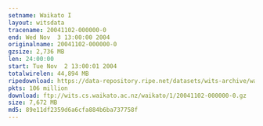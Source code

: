 ```yaml
---
setname: Waikato I
layout: witsdata
tracename: 20041102-000000-0
end: Wed Nov  3 13:00:00 2004
originalname: 20041102-000000-0
gzsize: 2,736 MB
len: 24:00:00
start: Tue Nov  2 13:00:01 2004
totalwirelen: 44,894 MB
ripedownload: https://data-repository.ripe.net/datasets/wits-archive/waikato/1/20041102-000000-0.gz
pkts: 106 million
download: ftp://wits.cs.waikato.ac.nz/waikato/1/20041102-000000-0.gz
size: 7,672 MB
md5: 89e11df2359d6a6cfa884b6ba737758f
---
```

